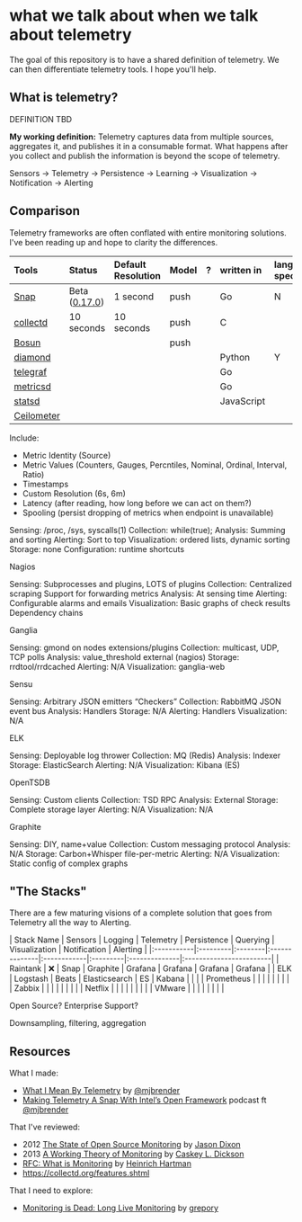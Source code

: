 # what we talk about when we talk about telemetry
The goal of this repository is to have a shared definition of telemetry. We can then differentiate telemetry tools. I hope you'll help.

## What is telemetry?
DEFINITION TBD

**My working definition:** Telemetry captures data from multiple sources, aggregates it, and publishes it in a consumable format. What happens after you collect and publish the information is beyond the scope of telemetry.


Sensors -> Telemetry -> Persistence -> Learning -> Visualization -> Notification -> Alerting



## Comparison
Telemetry frameworks are often conflated with entire monitoring solutions. I've been reading up and hope to clarity the differences.

| Tools                                                 | Status                | Default Resolution | Model | ? | written in | language specific |
|:------------------------------------------------------|:----------------------|:-------------------|:------|:--|:-----------|:------------------|
| [Snap](https://github.com/intelsdi-x/snap)            | Beta ([0.17.0][snap]) | 1 second           | push  |   | Go         | N                 |
| [collectd](https://github.com/collectd/collectd)      | 10 seconds            | 10 seconds         | push  |   | C          |                   |
| [Bosun](https://github.com/bosun-monitor/bosun)       |                       |                    | push  |   |            |                   |
| [diamond](https://github.com/python-diamond/Diamond)  |                       |                    |       |   | Python     | Y                 |
| [telegraf](https://github.com/influxdata/telegraf)    |                       |                    |       |   | Go         |                   |
| [metricsd](https://github.com/josegonzalez/metricsd)  |                       |                    |       |   | Go         |                   |
| [statsd](https://github.com/etsy/statsd)              |                       |                    |       |   | JavaScript |                   |
| [Ceilometer](https://github.com/openstack/ceilometer) |                       |                    |       |   |            |                   |

[snap]: https://github.com/intelsdi-x/snap

Include:
 * Metric Identity (Source)
 * Metric Values (Counters, Gauges, Percntiles, Nominal, Ordinal, Interval, Ratio)
 * Timestamps
 * Custom Resolution (6s, 6m)
 * Latency (after reading, how long before we can act on them?)
 * Spooling (persist dropping of metrics when endpoint is unavailable)

Sensing: /proc, /sys, syscalls(1)
Collection: while(true);
Analysis: Summing
 and sorting
Alerting: Sort to top
Visualization: ordered
 lists, dynamic sorting
Storage: none
Configuration:
 runtime shortcuts

Nagios

Sensing:
Subprocesses and plugins, LOTS of plugins
Collection:
Centralized scraping
Support for forwarding metrics
Analysis: At sensing time
Alerting:
Configurable alarms and emails
Visualization:
Basic graphs of check results
Dependency chains

Ganglia

Sensing:
gmond on nodes
extensions/plugins
Collection:
multicast, UDP, TCP polls
Analysis:
value_threshold
external (nagios)
Storage: rrdtool/rrdcached
Alerting: N/A
Visualization: ganglia-web


Sensu

Sensing: Arbitrary JSON emitters “Checkers”
Collection: RabbitMQ JSON event bus
Analysis:
Handlers
Storage: N/A
Alerting:
Handlers
Visualization: N/A


ELK

Sensing:
Deployable log thrower
Collection:
MQ (Redis)
Analysis:
Indexer
Storage:
ElasticSearch
Alerting: N/A
Visualization:
Kibana (ES)

OpenTSDB

Sensing:
Custom clients
Collection:
TSD RPC
Analysis:
External
Storage:
Complete storage layer
Alerting: N/A
Visualization: N/A

Graphite

Sensing:
DIY, name+value
Collection:
Custom messaging protocol
Analysis: N/A
Storage: Carbon+Whisper
file-per-metric
Alerting: N/A
Visualization:
Static config of complex graphs


## "The Stacks"

There are a few maturing visions of a complete solution that goes from Telemetry all the way to Alerting.  

| Stack Name | Sensors  | Logging | Telemetry     | Persistence | Querying | Visualization | Notification | Alerting |
|:-----------|:---------|:--------|:--------------|:------------|:---------|:--------------|:------------------------|
| Raintank   | :x:      | Snap    | Graphite      | Grafana     | Grafana  | Grafana       | Grafana                 |
| ELK        | Logstash | Beats   | Elasticsearch | ES          | Kabana   |               |                         |
| Prometheus |          |         |               |             |          |               |                         |
| Zabbix     |          |         |               |             |          |               |                         |
| Netflix    |          |         |               |             |          |               |                         |
| VMware     |          |         |               |             |          |               |                         |

Open Source?
Enterprise Support?


Downsampling, filtering, aggregation

## Resources

What I made:
* [What I Mean By Telemetry](https://medium.com/intel-sdi/what-i-mean-by-telemetry-b3e1718a6ef8#.ptrr4n607) by [@mjbrender](https://github.com/mjbrender)
* [Making Telemetry A Snap With Intel’s Open Framework](http://packetpushers.net/podcast/podcasts/datanauts-033-making-telemetry-snap-intels-open-framework/) podcast ft [@mjbrender](https://github.com/mjbrender)

That I've reviewed:
* 2012 [The State of Open Source Monitoring](https://speakerdeck.com/obfuscurity/the-state-of-open-source-monitoring) by [Jason Dixon](https://twitter.com/obfuscurity)
* 2013 [A Working Theory of Monitoring](https://www.usenix.org/sites/default/files/conference/protected-files/dickson.pdf) by [Caskey L. Dickson](http://twitter.com/caskey)
* [RFC: What is Monitoring](https://docs.google.com/document/d/1ghi-2L44Hwcg3YFpGv-_SU_3ho2zWkkXaENbsxxpSLs/edit#) by [Heinrich Hartman](https://twitter.com/HeinrichHartman)
* https://collectd.org/features.shtml

That I need to explore:
* [Monitoring is Dead: Long Live Monitoring](https://github.com/grepory/monitorama2016) by [grepory](http://twitter.com/grepory)
